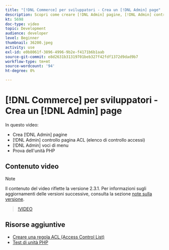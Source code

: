```yaml
---
title: "[!DNL Commerce] per sviluppatori - Crea un [!DNL Admin] page"
description: Scopri come creare [!DNL Admin] pagine, [!DNL Admin] controllo pagina ACL (elenco di controllo accessi) e eseguire unit test.
kt: 5698
doc-type: video
topic: Development
audience: developer
level: Beginner
thumbnail: 36200.jpeg
activity: use
exl-id: e0b8061f-3896-4996-9b2e-f4171b6b1aab
source-git-commit: e8d2631b31319701beb327f42fdf1372d9dad9b7
workflow-type: tm+mt
source-wordcount: '94'
ht-degree: 0%

---
```


# [!DNL Commerce] per sviluppatori - Crea un [!DNL Admin] page

In questo video:

- Crea [!DNL Admin] pagine
- [!DNL Admin] controllo pagina ACL (elenco di controllo accessi)
- [!DNL Admin] voci di menu
- Prova dell&#39;unità PHP

## Contenuto video

>[!NOTE]
>
>Il contenuto del video riflette la versione 2.3.1. Per informazioni sugli aggiornamenti delle versioni successive, consulta la sezione [note sulla versione](https://experienceleague.adobe.com/docs/commerce-operations/release/notes/overview.html).

>[!VIDEO](https://video.tv.adobe.com/v/36200?quality=12&learn=on)

## Risorse aggiuntive

- [Creare una regola ACL (Access Control List)](https://developer.adobe.com/commerce/php/tutorials/backend/create-access-control-list-rule/)
- [Test di unità PHP](https://developer.adobe.com/commerce/testing/guide/unit/)
